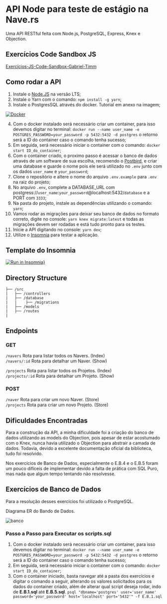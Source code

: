 # API Node para teste de estágio na Nave.rs

Uma API RESTful feita com Node.js, PostgreSQL, Express, Knex e Objection.

## Exercícios Code Sandbox JS

[Exercícios-JS-Code-Sandbox-Gabriel-Timm](https://codesandbox.io/s/teste-estagio-template-forked-t7ms2?file=/index.html)

## Como rodar a API

1. Instale o [Node.JS](https://nodejs.org/en/) na versão LTS;
2. Instale o Yarn com o comando: `npm install -g yarn`;
3. Instale o PostgresSQL através do docker. Tutorial em anexo na imagem;

  [![Docker](https://www.ortussolutions.com/__media/logos/docker.png)](https://www.notion.so/Instala-o-do-Docker-629bb75aa46f427589883f6bcbc82af7)

4. Com o docker instalado será necessário criar um container, para isso devemos digitar no terminal:
`docker run --name user_name -e POSTGRES_PASSWORD=your_password -p 5432:5432 -d postgres`
o retorno será a ID do container caso o comando tenha sucesso;
5. Em seguida, será necessário iniciar o container com o comando: `docker start ID_do_container`;
6. Com o container criado, o proximo passo é acessar o banco de dados através de um software de sua escolha, recomendo o [Postbird](https://www.electronjs.org/apps/postbird), e criar uma database e guarde o nome pois ele será utilizado no `.env` junto com os dados `user_name` e `your_password`;
7. Clone o repositório e altere o nome do arquivo `.env.example` para `.env` na raiz do projeto;
8. No arquivo `.env`, complete a DATABASE_URL com postgress://`user_name`:`your_password`@localhost:5432/`database` e a PORT com `3333`;
9. Na pasta do projeto, instale as dependências utilizando o comando: `yarn`;
10. Vamos rodar as migrações para deixar seu banco de dados no formato correto, digite no console:
 `yarn knex migrate:latest` e todas as migrações devem ser rodadas e está tudo pronto para os testes.
11. Inicie a API digitando no console: `yarn dev`;
12. Utilize o [Insomnia](https://insomnia.rest/download) para testar a aplicação.

## Template do Insomnia

[![Run in Insomnia}](https://insomnia.rest/images/run.svg)](https://insomnia.rest/run/?label=Navers%20API&uri=https%3A%2F%2Fraw.githubusercontent.com%2Fgstimm%2Fteste-estagio-nave-team%2Fmaster%2FInsomnia.json)

## Directory Structure

```
├── /src
|   ├── /controllers
|   ├── /database
|   |    ├── /migrations
|   ├── /models
|   ├── /routes
|
```

## Endpoints

### GET

`/navers` Rota para listar todos os Navers. (Index) <br/>
`/navers/:id` Rota para detalhar um Naver. (Show) <br/>

`/projects` Rota para listar todos os Projetos. (Index) <br/>
`/projects/:id` Rota para detalhar um Projeto. (Show) <br/>

### POST

`/naver` Rota para criar um novo Naver. (Store) <br/>
`/projects` Rota para criar um novo Projeto. (Store) <br/>

## Dificuldades Encontradas

Para a construção da API, a minha dificuldade foi a criação do banco de dados utilizando as models do Objection, pois apesar de estar acostumado com o Knex, nunca havia utilizado o Objection para abstrair a camada de dados. Todavia, devido a excelente documentação oficial da biblioteca, tudo foi resolvido.

Nos exercícios de Banco de Dados, especialmente o E.B.4 e o E.B.5 foram um pouco difíceis de implementar devido a falta de prática com SQL Puro, mas nada que algum tempo tentando não resolvesse.

## Exercícios de Banco de Dados

Para a resolução desses exercícios foi utilizado o PostgreSQL.

Diagrama ER do Bando de Dados.

![banco](https://nave-challenges.s3.amazonaws.com/Back-End-Interniship/database-er.png)

### Passo a Passo para Executar os scripts.sql

1. Com o docker instalado será necessário criar um container, para isso devemos digitar no terminal:
`docker run --name user_name -e POSTGRES_PASSWORD=your_password -p 5432:5432 -d postgres`
o retorno será a ID do container caso o comando tenha sucesso;
2. Em seguida, será necessário iniciar o container com o comando: `docker start ID_do_container`;
3. Com o container iniciado, basta navegar até a pasta dos exercícios e digitar o comando a seguir, alterando os valores solicitados para os dados do container criado, além de alterar qual script deseja rodar, indo de **E.B.1.sql** até **E.B.5.sql**.
`psql "dbname='postgres' user='user_name' password='your_password' host='localhost' port='5432'" -f E.B.1.sql`
